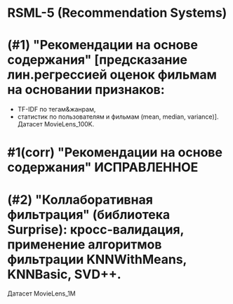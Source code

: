 # RSML-5 (Recommendation Systems)

# (#1) "Рекомендации на основе содержания" [предсказание лин.регрессией оценок фильмам на основании признаков: 
- TF-IDF по тегам&жанрам, 
- статистик по пользователям и фильмам (mean, median, variance)]. 
Датасет MovieLens_100K.

# #1(corr) "Рекомендации на основе содержания" ИСПРАВЛЕННОЕ

# (#2) "Коллаборативная фильтрация" (библиотека Surprise): кросс-валидация, применение алгоритмов фильтрации KNNWithMeans, KNNBasic, SVD++. 
Датасет MovieLens_1M
